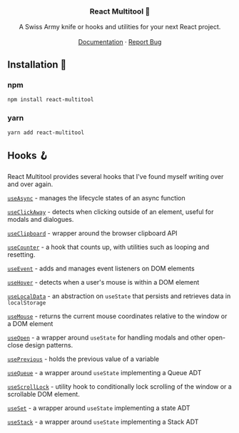 <div align="center">

  <h3 align="center">React Multitool 🔧</h3>

  <p align="center">
    A Swiss Army knife or hooks and utilities for your next React project.
    <br />
    <br />
    <a href="https://github.com/tommitchelmore/react-multitool/wiki">Documentation</a>
    ·
    <a href="https://github.com/tommitchelmore/react-multitool/issues">Report Bug</a>
  </p>
</div>

## Installation 🧰

### npm

```bash
npm install react-multitool
```

### yarn

```bash
yarn add react-multitool
```

## Hooks 🪝

React Multitool provides several hooks that I've found myself writing over and over again.

[`useAsync`](https://github.com/tommitchelmore/react-multitool/wiki/useAsync) - manages the lifecycle states of an async function

[`useClickAway`](https://github.com/tommitchelmore/react-multitool/wiki/useClickAway) - detects when clicking outside of an element, useful for modals and dialogues.

[`useClipboard`](https://github.com/tommitchelmore/react-multitool/wiki/useClipboard) - wrapper around the browser clipboard API

[`useCounter`](https://github.com/tommitchelmore/react-multitool/wiki/useCounter) - a hook that counts up, with utilities such as looping and resetting.

[`useEvent`](https://github.com/tommitchelmore/react-multitool/wiki/useEvent) - adds and manages event listeners on DOM elements

[`useHover`](https://github.com/tommitchelmore/react-multitool/wiki/useHover) - detects when a user's mouse is within a DOM element

[`useLocalData`](https://github.com/tommitchelmore/react-multitool/wiki/useLocalData) - an abstraction on `useState` that persists and retrieves data in `localStorage`

[`useMouse`](https://github.com/tommitchelmore/react-multitool/wiki/useMouse) - returns the current mouse coordinates relative to the window or a DOM element

[`useOpen`](https://github.com/tommitchelmore/react-multitool/wiki/useOpen) - a wrapper around `useState` for handling modals and other open-close design patterns.

[`usePrevious`](https://github.com/tommitchelmore/react-multitool/wiki/usePrevious) - holds the previous value of a variable

[`useQueue`](https://github.com/tommitchelmore/react-multitool/wiki/useQueue) - a wrapper around `useState` implementing a Queue ADT

[`useScrollLock`](https://github.com/tommitchelmore/react-multitool/wiki/useScrollLock) - utility hook to conditionally lock scrolling of the window or a scrollable DOM element.

[`useSet`](https://github.com/tommitchelmore/react-multitool/wiki/useSet) - a wrapper around `useState` implementing a state ADT

[`useStack`](https://github.com/tommitchelmore/react-multitool/wiki/useStack) - a wrapper around `useState` implementing a Stack ADT
